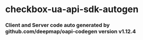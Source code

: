 # checkbox-ua-api-sdk-autogen
### Client and Server code auto generated by github.com/deepmap/oapi-codegen version v1.12.4